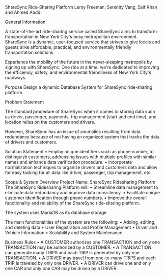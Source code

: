 ShareSync Ride-Sharing Platform
Leroy Freeman, Serenity Vang, Saif Khan and Ahmed Abddi

General Information

A state-of-the-art ride-sharing service called ShareSync aims to transform transportation in New York City's busy metropolitan environment. ShareSync is a dynamic, user-focused service that strives to give locals and guests alike affordable, practical, and environmentally friendly transportation solutions.

Experience the mobility of the future in the never-sleeping metropolis by signing up with ShareSync. One ride at a time, we're dedicated to improving the efficiency, safety, and environmental friendliness of New York City's roadways.

Purpose
Design a dynamic Database System for ShareSync ride-sharing platform. 

Problem Statement

The standard procedure of ShareSync when it comes to storing data such as driver, passenger, payments, trip management (start and end time), and location relies on the customers and drivers.

However, ShareSync has an issue of anomalies resulting from data redundancy because of not having an organized system that tracks the data of drivers and customers.

Solution Statement
•	Employ unique identifiers such as phone number, to distinguish customers, addressing issues with multiple profiles with similar names and enhance data verification procedure.
•	Incorporate normalization techniques to organize drivers and customers data and allow for easy tacking for all data like driver, passenger, trip management, etc.


Scope & System Overview
Project Name: ShareSync Ridesharing Platform
The ShareSync Ridesharing Platform will:
•	Streamline data management to eliminate data redundancy and improve data consistency.
•	Facilitate unique customer identification through phone numbers.
•	Improve the overall functionality and reliability of the ShareSync ride-sharing platform.


The system uses MariaDB as its database storage. 

The main functionalities of the system are the following:
•	Adding, editing, and deleting data
•	User Registration and Profile Management
•	Driver and Vehicle Information
•	Scalability and System Maintenance 

Business Rules
•	A CUSTOMER authorizes one TRANSACTION and only one TRANSACTION may be authorized by a CUSTOMER.
•	A TRANSACTION can generate many TRIPS and each TRIP is generated by only one TRANSACTION.
•	A DRIVER may travel from one-to-many TRIPS and each TRIP is traveled by only one DRIVER.
•	A DRIVER can drive one and only one CAR and only one CAR may be driven by a DRIVER.
